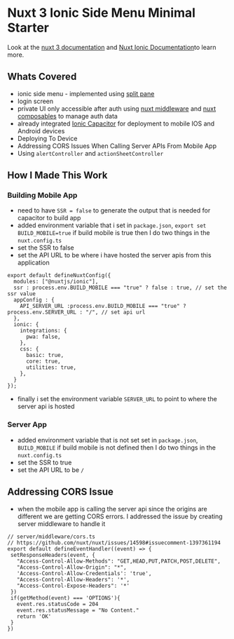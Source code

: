 # Nuxt 3 Ionic Side Menu Minimal Starter

Look at the [nuxt 3 documentation](https://v3.nuxtjs.org) and [Nuxt Ionic Documentation](https://ionic.nuxtjs.org/)to learn more.

## Whats Covered

- ionic side menu - implemented using [split pane](https://ionicframework.com/docs/api/split-pane)
- login screen
- private UI only accessible after auth using [nuxt middleware](https://nuxt.com/docs/guide/directory-structure/middleware) and [nuxt composables](https://nuxt.com/docs/guide/directory-structure/composables) to manage auth data
- already integrated [Ionic Capacitor](https://capacitorjs.com/) for deployment to mobile IOS and Android devices
- Deploying To Device
- Addressing CORS Issues When Calling Server APIs From Mobile App
- Using `alertController` and `actionSheetController`

## How I Made This Work

### Building Mobile App
- need to have `SSR = false` to generate the output that is needed for capacitor to build app
- added environment variable that i set in `package.json`, `export set BUILD_MOBILE=true` if build mobile is true then I do two things in the `nuxt.config.ts`
 - set the SSR to false
 - set the API URL to be where i have hosted the server apis from this application
```
export default defineNuxtConfig({
  modules: ["@nuxtjs/ionic"],
  ssr : process.env.BUILD_MOBILE === "true" ? false : true, // set the ssr value
  appConfig : {
    API_SERVER_URL :process.env.BUILD_MOBILE === "true" ? process.env.SERVER_URL : "/", // set api url
  },
  ionic: {
    integrations: {
      pwa: false,
    },
    css: {
      basic: true,
      core: true,
      utilities: true,
    },
  }
});
```
- finally i set the environment variable `SERVER_URL` to point to where the server api is hosted

### Server App
- added environment variable that is not set set in `package.json`, `BUILD_MOBILE` if build mobile is not defined then I do two things in the `nuxt.config.ts`
 - set the SSR to true
 - set the API URL to be `/`

 ## Addressing CORS Issue
 - when the mobile app is calling the server api since the origins are different we are getting CORS errors. I addressed the issue by creating server middleware to handle it
 ```
 // server/middleware/cors.ts
 // https://github.com/nuxt/nuxt/issues/14598#issuecomment-1397361194
 export default defineEventHandler((event) => {
  setResponseHeaders(event, {
    "Access-Control-Allow-Methods": "GET,HEAD,PUT,PATCH,POST,DELETE",
    "Access-Control-Allow-Origin": "*",
    'Access-Control-Allow-Credentials': 'true',
    "Access-Control-Allow-Headers": '*',
    "Access-Control-Expose-Headers": '*'
  })
  if(getMethod(event) === 'OPTIONS'){
    event.res.statusCode = 204
    event.res.statusMessage = "No Content."
    return 'OK'
  }
})
```

